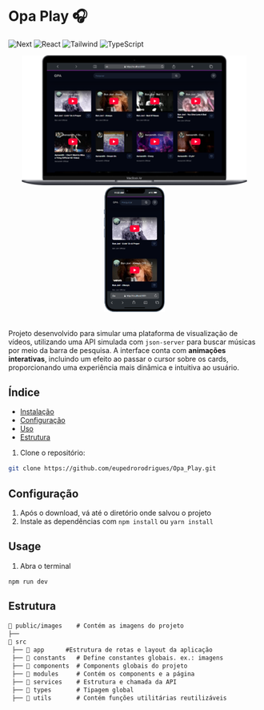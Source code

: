 # Opa Play 🎧

![Next](https://img.shields.io/badge/Next-black?style=for-the-badge&logo=next.js&logoColor=white)
![React](https://img.shields.io/badge/React-20232A?style=for-the-badge&logo=react&logoColor=61DAFB)
![Tailwind](https://img.shields.io/badge/tailwindcss-%2338B2AC.svg?style=for-the-badge&logo=tailwind-css&logoColor=white)
![TypeScript](https://img.shields.io/badge/TypeScript-007ACC?style=for-the-badge&logo=typescript&logoColor=white)

<div align="center">
  <img src="./public/images/Macbook.png" width="450px" />
  <img src="./public/images/iPhone.png" height="250px" />
</div>

</br>

Projeto desenvolvido para simular uma plataforma de visualização de vídeos, utilizando uma API simulada com `json-server` para buscar músicas por meio da barra de pesquisa. A interface conta com **animações interativas**, incluindo um efeito ao passar o cursor sobre os cards, proporcionando uma experiência mais dinâmica e intuitiva ao usuário.

## Índice

- [Instalação](#instalação)
- [Configuração](#configuração)
- [Uso](#uso)
- [Estrutura](#Estrutura)

1. Clone o repositório:

```bash
git clone https://github.com/eupedrorodrigues/Opa_Play.git
```

## Configuração

1. Após o download, vá até o diretório onde salvou o projeto
2. Instale as dependências com `npm install` ou `yarn install`

## Usage

1. Abra o terminal

```
npm run dev
```

## Estrutura

```
📂 public/images    # Contém as imagens do projeto
├──
📂 src
 ├── 📂 app		#Estrutura de rotas e layout da aplicação
 ├── 📂 constants   # Define constantes globais. ex.: imagens
 ├── 📂 components  # Components globais do projeto
 ├── 📂 modules     # Contém os components e a página
 ├── 📂 services    # Estrutura e chamada da API
 ├── 📂 types       # Tipagem global
 ├── 📂 utils       # Contém funções utilitárias reutilizáveis

```

